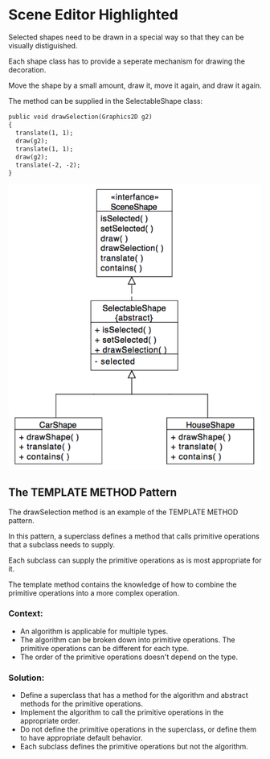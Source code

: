 # Scene Editor Highlighted

Selected shapes need to be drawn in a special way so that they can be visually distiguished. 

Each shape class has to provide a seperate mechanism for drawing the decoration.  

Move the shape by a small amount, draw it, move it again, and draw it again. 

The method can be supplied in the SelectableShape class:

    public void drawSelection(Graphics2D g2)
    {
      translate(1, 1);
      draw(g2);
      translate(1, 1);
      draw(g2);
      translate(-2, -2);
    }
    

<img src="/SceneEditorHighlighted.png" width="548">

## The TEMPLATE METHOD Pattern

The drawSelection method is an example of the TEMPLATE METHOD pattern. 

In this pattern, a superclass defines a method that calls primitive operations that a subclass needs to supply.

Each subclass can supply the primitive operations as is most appropriate for it.

The template method contains the knowledge of how to combine the primitive operations into a more complex operation.

### Context:
- An algorithm is applicable for multiple types.
- The algorithm can be broken down into primitive operations. The primitive operations can be different for each type.
- The order of the primitive operations doesn't depend on the type.

### Solution:
- Define a superclass that has a method for the algorithm and abstract methods for the primitive operations.
- Implement the algorithm to call the primitive operations in the appropriate order.
- Do not define the primitive operations in the superclass, or define them to have appropriate default behavior.
- Each subclass defines the primitive operations but not the algorithm.
